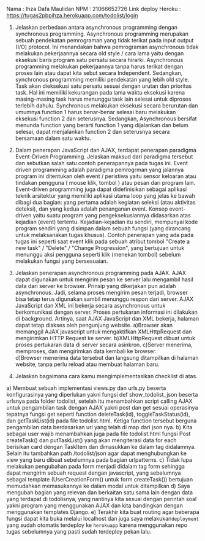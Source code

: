 Nama : Ihza Dafa Maulidan
NPM : 21066652726
Link deploy Heroku : https://tugas2pbpihza.herokuapp.com/todolist/login

1. Jelaskan perbedaan antara asynchronous programming dengan synchronous programming.
Asynchronous programming merupakan sebuah pendekatan pemrograman yang tidak terikat pada input output (I/O)  protocol. Ini menandakan bahwa pemrograman asynchronous tidak melakukan pekerjaannya secara old style / cara lama yaitu dengan eksekusi baris program satu persatu secara hirarki. Asynchronous programming melakukan pekerjaannya tanpa harus terikat dengan proses lain atau dapat kita sebut secara Independent. Sedangkan, synchronous programming memiliki pendekatan yang lebih old style. Task akan dieksekusi satu persatu sesuai dengan urutan dan prioritas task. Hal ini memiliki kekurangan pada lama waktu eksekusi karena masing-masing task harus menunggu task lain selesai untuk diproses terlebih dahulu.
Synchronous melakukan eksekusi secara berurutan dan umumnya function 1 harus benar-benar selesai baru melakukan eksekusi function 2 dan seterusnya. Sedangkan, Asynchronous bersifat menunda function yang berarti function 1 yang dijalankan dan belum selesai, dapat menjalankan function 2 dan seterusnya secara bersamaan dalam satu waktu.

2. Dalam penerapan JavaScript dan AJAX, terdapat penerapan paradigma Event-Driven Programming. Jelaskan maksud dari paradigma tersebut dan sebutkan salah satu contoh penerapannya pada tugas ini.
Event driven programming adalah paradigma pemrogrman yang jalannya program ini  ditentukan oleh event / peristiwa  yaitu sensor keloaran atau tindakan pengguna ( mouse klik, tombol ) atau pesan dari program lain. Event-driven programming juga dapat didefinisikan sebagai aplikasi teknik arsitektur yang memiliki aplikasi utama loop yang jelas ke bawah dibagi dua bagian: yang pertama adalah kegiatan seleksi (atau aktivitas deteksi), dan yang kedua adalah penanganan event.
Konsep event-driven yaitu suatu program yang pengeksekusiannya didasarkan atas kejadian (event) tertentu. Kejadian-kejadian itu sendiri, mempunyai kode program sendiri yang disimpan dalam sebuah fungsi (yang dirancang untuk melaksanakan tugas khusus).
Contoh penerapan yang ada pada tugas ini seperti saat event klik pada sebuah atribut tombol "Create a new task" / "Delete" / "Change Progression", yang bertujuan untuk menunggu aksi pengguna seperti klik (menekan tombol) sebelum melakukan fungsi yang bersesuaian.

3. Jelaskan penerapan asynchronous programming pada AJAX.
AJAX dapat digunakan untuk mengirim pesan ke server lalu mengambil hasil data dari server ke browser. Prinsip yang dikerjakan pun adalah asynchronous. Jadi, selama proses mengirim pesan terjadi, browser bisa tetap terus digunakan sambil menunggu respon dari server. AJAX JavaScript dan XML ini bekerja secara asynchronous untuk berkomunikasi dengan server. Proses pertukaran informasi ini dilakukan di background. Artinya, saat AJAX JavaScript dan XML bekerja, halaman dapat tetap diakses oleh pengunjung website. 
a)Browser akan memanggil AJAX javascript untuk mengaktifkan XMLHttpRequest dan mengirimkan HTTP Request ke server. 
b)XMLHttpRequest dibuat untuk proses pertukaran data di server secara asinkron.
c)Server menerima, memproses, dan mengirimkan data kembali ke browser.  
d)Browser menerima data tersebut dan langsung ditampilkan di halaman website, tanpa perlu reload atau membuat halaman baru. 

4. Jelaskan bagaimana cara kamu mengimplementasikan checklist di atas.

a) Membuat sebuah implementasi views.py dan urls.py beserta konfigurasinya yang diperlukan yakni fungsi def show_todolist_json beserta urlsnya pada folder todolist, setelah itu menambahkan script calling AJAX untuk pengambilan task dengan AJAX yakni post dan get sesuai operasinya tepatnya fungsi get seperti function deleteTask(id), toggleTaskStatus(id), dan getTaskList(id) pada file todolist.html. Ketiga function tersebut berguna pengambilan data berdasarkan url yang telah di map dari json nya.
b) Kita sebagai user wajib menambahkan juga pada file todolist.html fungsi Post createTask() dan putTaskList() yang akan mengiterasi data for each berisikan card dengan  TaskItem dan dimasukkan ke dalam tag didalamnya. Selain itu tambahkan path /todolist/json agar dapat menghubungkan ke view yang baru dibuat sebelumnya pada bagian urlpatterns. 
c) Tidak lupa melakukan pengubahan pada form menjadi didalam tag form sehingga dapat mengirim sebuah request dengan javascript, yang sebelumnya sebagai template (UserCreationForm() untuk form createTask()) bertujuan memudahkan memasukannya ke dalam modal untuk ditampilkan
d) Saya mengubah bagian yang relevan dan berkaitan satu sama lain dengan data yang terdapat di todolisnya, yang nantinya kita sesuai dengan perintah soal yakni program yang menggunakan AJAX dan kita bandingkan dengan menggunakan templates Django.
e)  Terakhir kita buat routing agar beberapa fungsi dapat kita buka melalui localhost dan juga saya melakukan`deployment` yang sudah otomatis terdeploy ke `herokuapp` karena menggunakan repo tugas sebelumnya yang pasti sudah terdeploy pekan lalu.
